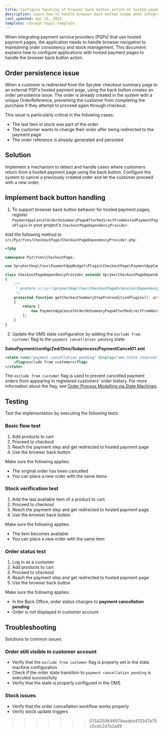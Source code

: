 ```yaml
---
title: Configure handling of browser back button action at hosted payment page
description: Learn how to handle browser back button usage when integrating hosted payment pages
last_updated: Apr 25, 2025
template: concept-topic-template
---
```


When integrating payment service providers (PSPs) that use hosted payment pages, the application needs to handle browser navigation to maintaining order consistency and stock management. This document explains how to configure applications with hosted payment pages to handle the browser back button action.

## Order persistence issue

When a customer is redirected from the Spryker checkout summary page to an external PSP's hosted payment page, using the back button creates an order persistence issue. The order is already created in the system with a unique OrderReference, preventing the customer from completing the purchase if they attempt to proceed again through checkout.

This issue is particularly critical in the following cases:
* The last item in stock was part of the order
* The customer wants to change their order after being redirected to the payment page
* The order reference is already generated and persisted

## Solution

Implement a mechanism to detect and handle cases where customers return from a hosted payment page using the back button. Сonfigure the system to cancel a previously created order and let the customer proceed with a new order.

## Implement back button handling

1. To support browser back button behavior for hosted payment pages, register `PaymentAppCancelOrderOnSummaryPageAfterRedirectFromHostedPaymentPagePlugin` in your project's `CheckoutPageDependencyProvider`.

Add the following method to `src/Pyz/Yves/CheckoutPage/CheckoutPageDependencyProvider.php`:

```php
<?php

namespace Pyz\Yves\CheckoutPage;

use SprykerShop\Yves\PaymentAppWidget\Plugin\CheckoutPage\PaymentAppCancelOrderOnSummaryPageAfterRedirectFromHostedPaymentPagePlugin;

class CheckoutPageDependencyProvider extends SprykerCheckoutPageDependencyProvider
{
    /**
     * @return array<\SprykerShop\Yves\CheckoutPageExtension\Dependency\Plugin\CheckoutStepPreConditionPluginInterface>
     */
    protected function getCheckoutSummaryStepPreConditionPlugins(): array
    {
        return [
            new PaymentAppCancelOrderOnSummaryPageAfterRedirectFromHostedPaymentPagePlugin(),
        ];
    }
}
```

2. Update the OMS state configuration by adding the `exclude from customer` flag to the `payment cancellation pending` state:


**SalesPayment/config/Zed/Oms/Subprocess/PaymentCancel01.xml**
```xml
<state name="payment cancellation pending" display="oms.state.reservation-cancellation-pending">
    <flag>exclude from customer</flag>
</state>
```

The `exclude from customer` flag is used to prevent cancelled payment orders from appearing in registered customers' order history. For more information about the flag, see [Order Process Modelling via State Machines](https://docs.spryker.com/docs/pbc/all/order-management-system/202410.0/base-shop/datapayload-conversion/state-machine/order-process-modelling-via-state-machines.html#state-machine-module).

## Testing

Test the implementation by executing the following tests.

### Basic flow test
1. Add products to cart  
2. Proceed to checkout  
3. Reach the payment step and get redirected to hosted payment page  
4. Use the browser back button  

Make sure the following applies:
* The original order has been cancelled  
* You can place a new order with the same items

### Stock verification test

1. Add the last available item of a product to cart  
2. Proceed to checkout  
3. Reach the payment step and get redirected to hosted payment page  
4. Use the browser back button  

Make sure the following applies:
* The item becomes available
* You can place a new order with the same item

### Order status test

1. Log in as a customer  
2. Add products to cart  
3. Proceed to checkout  
4. Reach the payment step and get redirected to hosted payment page  
5. Use the browser back button  

Make sure the following applies:
* In the Back Office, order status changes to **payment cancellation pending**
* Order is not displayed in customer account

## Troubleshooting

Solutions to common issues.


### Order still visible in customer account

- Verify that the `exclude from customer` flag is properly set in the state machine configuration  
- Check if the order state transition to `payment cancellation pending` is executed successfully
- Verify that the state is properly configured in the OMS  

### Stock issues
  
- Verify that the order cancellation workflow works properly
- Verify stock update triggers









































>>>>>>> 0134259848974eeabe413347a75c5cdc2d7a2a89
